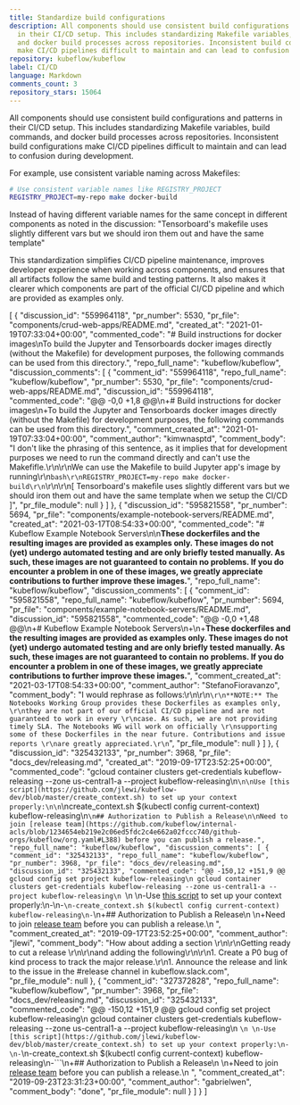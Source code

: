```yaml
---
title: Standardize build configurations
description: All components should use consistent build configurations and patterns
  in their CI/CD setup. This includes standardizing Makefile variables, build commands,
  and docker build processes across repositories. Inconsistent build configurations
  make CI/CD pipelines difficult to maintain and can lead to confusion during development.
repository: kubeflow/kubeflow
label: CI/CD
language: Markdown
comments_count: 3
repository_stars: 15064
---
```


All components should use consistent build configurations and patterns in their CI/CD setup. This includes standardizing Makefile variables, build commands, and docker build processes across repositories. Inconsistent build configurations make CI/CD pipelines difficult to maintain and can lead to confusion during development.

For example, use consistent variable naming across Makefiles:
```bash
# Use consistent variable names like REGISTRY_PROJECT
REGISTRY_PROJECT=my-repo make docker-build
```

Instead of having different variable names for the same concept in different components as noted in the discussion:
"Tensorboard's makefile uses slightly different vars but we should iron them out and have the same template"

This standardization simplifies CI/CD pipeline maintenance, improves developer experience when working across components, and ensures that all artifacts follow the same build and testing patterns. It also makes it clearer which components are part of the official CI/CD pipeline and which are provided as examples only.


[
  {
    "discussion_id": "559964118",
    "pr_number": 5530,
    "pr_file": "components/crud-web-apps/README.md",
    "created_at": "2021-01-19T07:33:04+00:00",
    "commented_code": "# Build instructions for docker images\nTo build the Jupyter and Tensorboards docker images directly (without the Makefile) for development purposes, the following commands can be used from this directory.",
    "repo_full_name": "kubeflow/kubeflow",
    "discussion_comments": [
      {
        "comment_id": "559964118",
        "repo_full_name": "kubeflow/kubeflow",
        "pr_number": 5530,
        "pr_file": "components/crud-web-apps/README.md",
        "discussion_id": "559964118",
        "commented_code": "@@ -0,0 +1,8 @@\n+# Build instructions for docker images\n+To build the Jupyter and Tensorboards docker images directly (without the Makefile) for development purposes, the following commands can be used from this directory.",
        "comment_created_at": "2021-01-19T07:33:04+00:00",
        "comment_author": "kimwnasptd",
        "comment_body": "I don't like the phrasing of this sentence, as it implies that for development purposes we need to run the command directly and can't use the Makefifle.\r\n\r\nWe can use the Makefile to build Jupyter app's image by running\r\n```bash\r\nREGISTRY_PROJECT=my-repo make docker-build\r\n```\r\n\r\n[ Tensorboard's makefile uses slightly different vars but we should iron them out and have the same template when we setup the CI/CD ]",
        "pr_file_module": null
      }
    ]
  },
  {
    "discussion_id": "595821558",
    "pr_number": 5694,
    "pr_file": "components/example-notebook-servers/README.md",
    "created_at": "2021-03-17T08:54:33+00:00",
    "commented_code": "# Kubeflow Example Notebook Servers\n\n**These dockerfiles and the resulting images are provided as examples only. These images do not (yet) undergo automated testing and are only briefly tested manually. As such, these images are not guaranteed to contain no problems. If you do encounter a problem in one of these images, we greatly appreciate contributions to further improve these images.**",
    "repo_full_name": "kubeflow/kubeflow",
    "discussion_comments": [
      {
        "comment_id": "595821558",
        "repo_full_name": "kubeflow/kubeflow",
        "pr_number": 5694,
        "pr_file": "components/example-notebook-servers/README.md",
        "discussion_id": "595821558",
        "commented_code": "@@ -0,0 +1,48 @@\n+# Kubeflow Example Notebook Servers\n+\n+**These dockerfiles and the resulting images are provided as examples only. These images do not (yet) undergo automated testing and are only briefly tested manually. As such, these images are not guaranteed to contain no problems. If you do encounter a problem in one of these images, we greatly appreciate contributions to further improve these images.**",
        "comment_created_at": "2021-03-17T08:54:33+00:00",
        "comment_author": "StefanoFioravanzo",
        "comment_body": "I would rephrase as follows:\r\n\r\n```\r\n**NOTE:** The Notebooks Working Group provides these Dockerfiles as examples only, \r\nthey are not part of our official CI/CD pipeline and are not guaranteed to work in every \r\ncase. As such, we are not providing timely SLA. The Notebooks WG will work on officially \r\nsupporting some of these Dockerfiles in the near future. Contributions and issue reports \r\nare greatly appreciated.\r\n```",
        "pr_file_module": null
      }
    ]
  },
  {
    "discussion_id": "325432133",
    "pr_number": 3968,
    "pr_file": "docs_dev/releasing.md",
    "created_at": "2019-09-17T23:52:25+00:00",
    "commented_code": "gcloud container clusters get-credentials kubeflow-releasing --zone us-central1-a --project kubeflow-releasing\n```\n\nUse [this script](https://github.com/jlewi/kubeflow-dev/blob/master/create_context.sh) to set up your context properly:\n\n```\ncreate_context.sh $(kubectl config current-context) kubeflow-releasing\n```\n## Authorization to Publish a Release\n\nNeed to join [release team](https://github.com/kubeflow/internal-acls/blob/1234654eb219e2c06ed5fdc2c4e662a02fccc740/github-orgs/kubeflow/org.yaml#L388) before you can publish a release.",
    "repo_full_name": "kubeflow/kubeflow",
    "discussion_comments": [
      {
        "comment_id": "325432133",
        "repo_full_name": "kubeflow/kubeflow",
        "pr_number": 3968,
        "pr_file": "docs_dev/releasing.md",
        "discussion_id": "325432133",
        "commented_code": "@@ -150,12 +151,9 @@ gcloud config set project kubeflow-releasing\n gcloud container clusters get-credentials kubeflow-releasing --zone us-central1-a --project kubeflow-releasing\n ```\n \n-Use [this script](https://github.com/jlewi/kubeflow-dev/blob/master/create_context.sh) to set up your context properly:\n-\n-```\n-create_context.sh $(kubectl config current-context) kubeflow-releasing\n-```\n+## Authorization to Publish a Release\n \n+Need to join [release team](https://github.com/kubeflow/internal-acls/blob/1234654eb219e2c06ed5fdc2c4e662a02fccc740/github-orgs/kubeflow/org.yaml#L388) before you can publish a release.\n ",
        "comment_created_at": "2019-09-17T23:52:25+00:00",
        "comment_author": "jlewi",
        "comment_body": "How about adding a section \r\n\r\nGetting ready to cut a release \r\n\r\nand adding the following\r\n\r\n1. Create a P0 bug of kind process to track the major release.\r\n1. Announce the release and link to the issue in the #release channel in kubeflow.slack.com",
        "pr_file_module": null
      },
      {
        "comment_id": "327372828",
        "repo_full_name": "kubeflow/kubeflow",
        "pr_number": 3968,
        "pr_file": "docs_dev/releasing.md",
        "discussion_id": "325432133",
        "commented_code": "@@ -150,12 +151,9 @@ gcloud config set project kubeflow-releasing\n gcloud container clusters get-credentials kubeflow-releasing --zone us-central1-a --project kubeflow-releasing\n ```\n \n-Use [this script](https://github.com/jlewi/kubeflow-dev/blob/master/create_context.sh) to set up your context properly:\n-\n-```\n-create_context.sh $(kubectl config current-context) kubeflow-releasing\n-```\n+## Authorization to Publish a Release\n \n+Need to join [release team](https://github.com/kubeflow/internal-acls/blob/1234654eb219e2c06ed5fdc2c4e662a02fccc740/github-orgs/kubeflow/org.yaml#L388) before you can publish a release.\n ",
        "comment_created_at": "2019-09-23T23:31:23+00:00",
        "comment_author": "gabrielwen",
        "comment_body": "done",
        "pr_file_module": null
      }
    ]
  }
]
